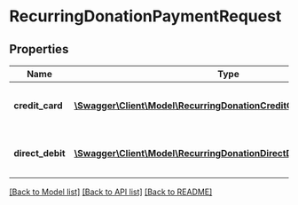 # RecurringDonationPaymentRequest

## Properties
Name | Type | Description | Notes
------------ | ------------- | ------------- | -------------
**credit_card** | [**\Swagger\Client\Model\RecurringDonationCreditCardPaymentRequest**](RecurringDonationCreditCardPaymentRequest.md) | Information for a credit card payment. | [optional] 
**direct_debit** | [**\Swagger\Client\Model\RecurringDonationDirectDebitPaymentRequest**](RecurringDonationDirectDebitPaymentRequest.md) | Information for a direct debit payment. | [optional] 

[[Back to Model list]](../README.md#documentation-for-models) [[Back to API list]](../README.md#documentation-for-api-endpoints) [[Back to README]](../README.md)


